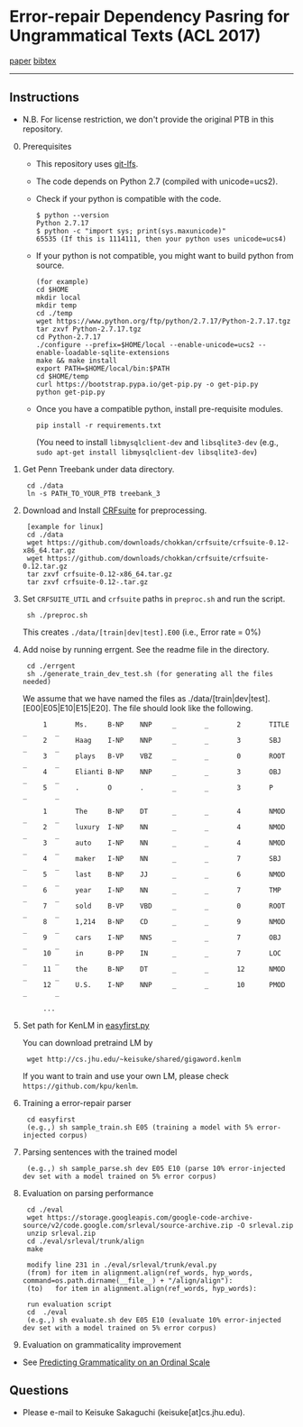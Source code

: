 # Error-repair Dependency Pasring for Ungrammatical Texts (ACL 2017)

[paper](http://cs.jhu.edu/~keisuke/paper/2017_error-repair.pdf)  [bibtex](http://cs.jhu.edu/~keisuke/paper/2017_error-repair.bib) 

- - -

## Instructions 

- N.B. For license restriction, we don't provide the original PTB in this repository.

0. Prerequisites 

   - This repository uses [git-lfs](https://git-lfs.github.com/).

   - The code depends on Python 2.7 (compiled with unicode=ucs2). 

   - Check if your python is compatible with the code.

         $ python --version
         Python 2.7.17
         $ python -c "import sys; print(sys.maxunicode)"
         65535 (If this is 1114111, then your python uses unicode=ucs4)

   - If your python is not compatible, you might want to build python from source.

         (for example)
         cd $HOME
         mkdir local
         mkdir temp
         cd ./temp
         wget https://www.python.org/ftp/python/2.7.17/Python-2.7.17.tgz
         tar zxvf Python-2.7.17.tgz
         cd Python-2.7.17
         ./configure --prefix=$HOME/local --enable-unicode=ucs2 --enable-loadable-sqlite-extensions
         make && make install
         export PATH=$HOME/local/bin:$PATH
         cd $HOME/temp
         curl https://bootstrap.pypa.io/get-pip.py -o get-pip.py
         python get-pip.py

   - Once you have a compatible python, install pre-requisite modules.

         pip install -r requirements.txt
     
     (You need to install `libmysqlclient-dev` and `libsqlite3-dev` (e.g., `sudo apt-get install libmysqlclient-dev libsqlite3-dev`)

1. Get Penn Treebank under data directory. 

        cd ./data
        ln -s PATH_TO_YOUR_PTB treebank_3

2. Download and Install [CRFsuite](http://www.chokkan.org/software/crfsuite/manual.html#idp8849147120) for preprocessing.

        [example for linux]
        cd ./data
        wget https://github.com/downloads/chokkan/crfsuite/crfsuite-0.12-x86_64.tar.gz
        wget https://github.com/downloads/chokkan/crfsuite/crfsuite-0.12.tar.gz
        tar zxvf crfsuite-0.12-x86_64.tar.gz
        tar zxvf crfsuite-0.12-.tar.gz

3. Set `CRFSUITE_UTIL` and `crfsuite` paths in `preproc.sh` and run the script.

        sh ./preproc.sh
        
   This creates `./data/[train|dev|test].E00` (i.e., Error rate = 0%)

4. Add noise by running errgent. See the readme file in the directory.

        cd ./errgent
        sh ./generate_train_dev_test.sh (for generating all the files needed)
        
        
    We assume that we have named the files as ./data/[train|dev|test].[E00|E05|E10|E15|E20].
    The file should look like the following. 

            1       Ms.     B-NP    NNP     _       _       2       TITLE   _       _
            2       Haag    I-NP    NNP     _       _       3       SBJ     _       _
            3       plays   B-VP    VBZ     _       _       0       ROOT    _       _
            4       Elianti B-NP    NNP     _       _       3       OBJ     _       _
            5       .       O       .       _       _       3       P       _       _
            
            1       The     B-NP    DT      _       _       4       NMOD    _       _
            2       luxury  I-NP    NN      _       _       4       NMOD    _       _
            3       auto    I-NP    NN      _       _       4       NMOD    _       _
            4       maker   I-NP    NN      _       _       7       SBJ     _       _
            5       last    B-NP    JJ      _       _       6       NMOD    _       _
            6       year    I-NP    NN      _       _       7       TMP     _       _
            7       sold    B-VP    VBD     _       _       0       ROOT    _       _
            8       1,214   B-NP    CD      _       _       9       NMOD    _       _
            9       cars    I-NP    NNS     _       _       7       OBJ     _       _
            10      in      B-PP    IN      _       _       7       LOC     _       _
            11      the     B-NP    DT      _       _       12      NMOD    _       _
            12      U.S.    I-NP    NNP     _       _       10      PMOD    _       _
            
            ...

5. Set path for KenLM in [easyfirst.py](https://github.com/keisks/error-repair-parsing/blob/master/easyfirst/easyfirst.py#L37) 
  
   You can download pretraind LM by 
   
        wget http://cs.jhu.edu/~keisuke/shared/gigaword.kenlm
        
   If you want to train and use your own LM, please check `https://github.com/kpu/kenlm`.

6. Training a error-repair parser

        cd easyfirst
        (e.g.,) sh sample_train.sh E05 (training a model with 5% error-injected corpus)

7. Parsing sentences with the trained model 

        (e.g.,) sh sample_parse.sh dev E05 E10 (parse 10% error-injected dev set with a model trained on 5% error corpus)

8. Evaluation on parsing performance 

        cd ./eval
        wget https://storage.googleapis.com/google-code-archive-source/v2/code.google.com/srleval/source-archive.zip -O srleval.zip
        unzip srleval.zip
        cd ./eval/srleval/trunk/align
        make
        
        modify line 231 in ./eval/srleval/trunk/eval.py
        (from) for item in alignment.align(ref_words, hyp_words, command=os.path.dirname(__file__) + "/align/align"):
        (to)   for item in alignment.align(ref_words, hyp_words):
        
        run evaluation script
        cd  ./eval
        (e.g.,) sh evaluate.sh dev E05 E10 (evaluate 10% error-injected dev set with a model trained on 5% error corpus)

7. Evaluation on grammaticality improvement

  - See [Predicting Grammaticality on an Ordinal Scale](https://github.com/cnap/grammaticality-metrics/tree/master/heilman-et-al)


## Questions

 - Please e-mail to Keisuke Sakaguchi (keisuke[at]cs.jhu.edu).
